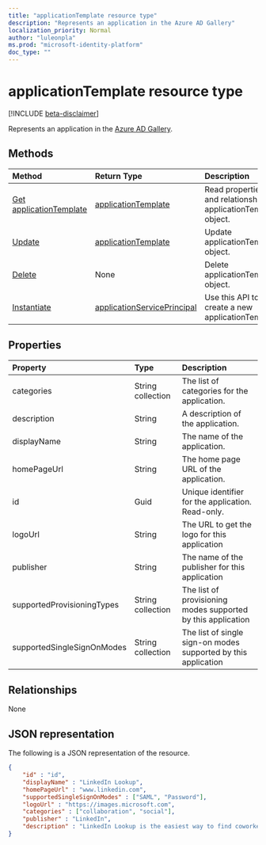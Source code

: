 ```yaml
---
title: "applicationTemplate resource type"
description: "Represents an application in the Azure AD Gallery"
localization_priority: Normal
author: "luleonpla"
ms.prod: "microsoft-identity-platform"
doc_type: ""
---
```


# applicationTemplate resource type

[!INCLUDE [beta-disclaimer](../../includes/beta-disclaimer.md)]

Represents an application in the [Azure AD Gallery](https://docs.microsoft.com/en-us/azure/active-directory/saas-apps/tutorial-list).

## Methods

| Method       | Return Type | Description |
|:-------------|:------------|:------------|
| [Get applicationTemplate](../api/applicationtemplate-get.md) | [applicationTemplate](applicationtemplate.md) | Read properties and relationships of applicationTemplate object. |
| [Update](../api/applicationtemplate-update.md) | [applicationTemplate](applicationtemplate.md) | Update applicationTemplate object. |
| [Delete](../api/applicationtemplate-delete.md) | None | Delete applicationTemplate object. |
|[Instantiate](../api/applicationtemplate-instantiate.md)|[applicationServicePrincipal](applicationserviceprincipal.md)|Use this API to create a new applicationTemplate|

## Properties

| Property     | Type        | Description |
|:-------------|:------------|:------------|
|categories|String collection|The list of categories for the application.|
|description|String|A description of the application.|
|displayName|String|The name of the application.|
|homePageUrl|String|The home page URL of the application.|
|id|Guid| Unique identifier for the application. Read-only.|
|logoUrl|String|The URL to get the logo for this application|
|publisher|String|The name of the publisher for this application|
|supportedProvisioningTypes|String collection|The list of provisioning modes supported by this application|
|supportedSingleSignOnModes|String collection|The list of single sign-on modes supported by this application|

## Relationships

None

## JSON representation

The following is a JSON representation of the resource.

<!-- {
  "blockType": "resource",
  "optionalProperties": [

  ],
  "@odata.type": "microsoft.graph.applicationTemplate",
  "baseType": "",
  "keyProperty": "id"
}-->

```json
{
	"id" : "id",
	"displayName" : "LinkedIn Lookup",
	"homePageUrl" : "www.linkedin.com",
	"supportedSingleSignOnModes" : ["SAML", "Password"],
	"logoUrl" : "https://images.microsoft.com",
	"categories" : ["collaboration", "social"],
	"publisher" : "LinkedIn",
	"description" : "LinkedIn Lookup is the easiest way to find coworkers and teams at your company. Lookup is a new people search tool that combines employees\u00e2\u20ac\u2122 LinkedIn profile information and Active Directory information, allowing you to quickly find and contact your coworkers, on desktop or mobile. Requires an existing Lookup company subscription."
}
```

<!-- uuid: 16cd6b66-4b1a-43a1-adaf-3a886856ed98
2019-02-04 14:57:30 UTC -->
<!-- {
  "type": "#page.annotation",
  "description": "applicationTemplate resource",
  "keywords": "",
  "section": "documentation",
  "tocPath": ""
}-->